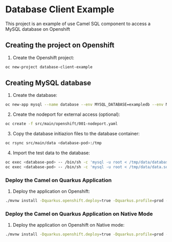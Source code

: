 # Database Client Example

This project is an example of use Camel SQL component to access a MySQL database on Openshift 

## Creating the project on Openshift

1. Create the Openshift project:

```bash
oc new-project database-client-example
```

## Creating MySQL database

1. Create the database:
```bash
oc new-app mysql --name database --env MYSQL_DATABASE=exampledb --env MYSQL_USER=user01 --env MYSQL_PASSWORD=passwd --env MYSQL_ROOT_PASSWORD=passwd --env MYSQL_BINLOG_FORMAT=row
```

2. Create the nodeport for external access (optional):
```bash
oc create -f src/main/openshift/001-nodeport.yaml
```

3. Copy the database initiazion files to the database container:
```bash
oc rsync src/main/data <database-pod>:/tmp
```

4. Import the test data to the database:
```bash
oc exec <database-pod> -- /bin/sh -c 'mysql -u root < /tmp/data/database.sql'
oc exec <database-pod> -- /bin/sh -c 'mysql -u root < /tmp/data/data.sql'
```

### Deploy the Camel on Quarkus Application

1. Deploy the application on Openshift:

```bash
./mvnw install -Dquarkus.openshift.deploy=true -Dquarkus.profile=prod -Dquarkus.log.category.\"org.apache.camel.component.sql\".min-level=TRACE
```

### Deploy the Camel on Quarkus Application on Native Mode  

1. Deploy the application on Openshift on Native mode:

```bash
./mvnw install -Dquarkus.openshift.deploy=true -Dquarkus.profile=prod -Dnative -Dquarkus.native.container-build=true
```